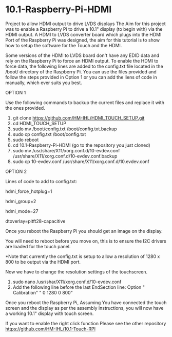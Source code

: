 # 10.1-Raspberry-Pi-HDMI
Project to allow HDMI output to drive LVDS displays
The Aim for this project was to enable a Raspberry Pi to drive a 10.1" display (to begin with) via the HDMI output.
A HDMI to LVDS converter board which plugs into the HDMI Port of the Raspberry Pi was designed, the aim for this tutorial is to show how to setup the software for the Touch and the HDMI.

Some versions of the HDMI to LVDS board don't have any EDID data and rely on the Raspberry Pi to force an HDMI output.
To enable the HDMI to force data, the following lines are added to the config.txt file located in the /boot/ directory of the Raspberry Pi. You can use the files provided and follow the steps provided in Option 1 or you can add the liens of code in manually, which ever suits you best.

OPTION 1

Use the following commands to backup the current files and replace it with the ones provided.
1. git clone https://github.com/HM-IHL/HDMI_TOUCH_SETUP.git
2. cd HDMI_TOUCH_SETUP
3. sudo mv /boot/config.txt /boot/config.txt.backup
4. sudo cp config.txt /boot/config.txt
5. sudo reboot
7. cd 10.1-Raspberry-Pi-HDMI (go to the repository you just cloned)
6. sudo mv /usr/share/X11/xorg.conf.d/10-evdev.conf /usr/share/X11/xorg.conf.d/10-evdev.conf.backup
7. sudo cp 10-evdev.conf /usr/share/X11/xorg.conf.d/10.evdev.conf

OPTION 2

Lines of code to add to config.txt:

hdmi_force_hotplug=1

hdmi_group=2

hdmi_mode=27

dtoverlay=pitft28-capacitive

Once you reboot the Raspberry Pi you should get an image on the display.

You will need to reboot before you move on, this is to ensure the I2C drivers are loaded for the touch panel.

*Note that currently the config.txt is setup to allow a resolution of 1280 x 800 to be output via the HDMI port.

Now we have to change the resolution settings of the touchscreen.

1. sudo nano /usr/shar/X11/xorg.conf.d/10-evdev.conf
2. Add the following line before the last EndSection line:
Option " Calibration" " 0 1280 0 800"

Once you reboot the Raspberry Pi, Assuming You have connected the touch screen and the display as per the assembly instructions, you will now have a working 10.1" display with touch screen.

If you want to enable the right click function Please see the other repository https://github.com/HM-IHL/10.1-Touch-RPI
